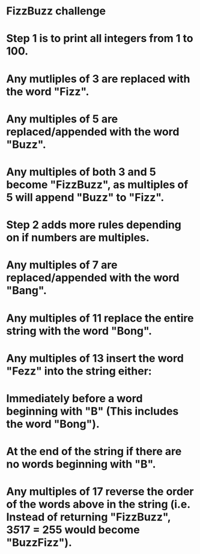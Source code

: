 # FizzBuzz challenge

# Step 1 is to print all integers from 1 to 100.
# Any mutliples of 3 are replaced with the word "Fizz".
# Any multiples of 5 are replaced/appended with the word "Buzz".
# Any multiples of both 3 and 5 become "FizzBuzz", as multiples of 5 will append "Buzz" to "Fizz".

# Step 2 adds more rules depending on if numbers are multiples.
# Any multiples of 7 are replaced/appended with the word "Bang".
# Any multiples of 11 replace the entire string with the word "Bong".
# Any multiples of 13 insert the word "Fezz" into the string either:
#                                                         Immediately before a word beginning with "B" (This includes the word "Bong").
#                                                         At the end of the string if there are no words beginning with "B".
# Any multiples of 17 reverse the order of the words above in the string (i.e. Instead of returning "FizzBuzz", 3*5*17 = 255 would become "BuzzFizz").
